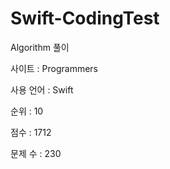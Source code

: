 # Swift-CodingTest
Algorithm 풀이


사이트 : Programmers

사용 언어 : Swift

순위 : 10


점수 : 1712

문제 수 : 230

